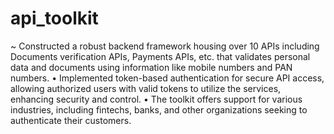 # api_toolkit
~ Constructed a robust backend framework housing over 10 APIs including Documents verification APIs,
Payments APIs, etc. that validates personal data and documents using information like mobile numbers and
PAN numbers.
• Implemented token-based authentication for secure API access, allowing authorized users with valid tokens to
utilize the services, enhancing security and control.
• The toolkit offers support for various industries, including fintechs, banks, and other organizations seeking to
authenticate their customers.
